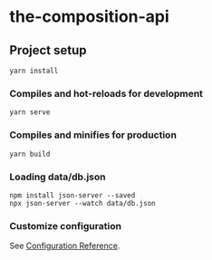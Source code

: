# the-composition-api

## Project setup
```
yarn install
```

### Compiles and hot-reloads for development
```
yarn serve
```

### Compiles and minifies for production
```
yarn build
```

### Loading data/db.json
```
npm install json-server --saved
npx json-server --watch data/db.json
```

### Customize configuration
See [Configuration Reference](https://cli.vuejs.org/config/).
